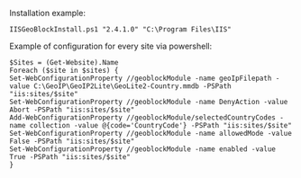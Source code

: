Installation example:

    IISGeoBlockInstall.ps1 "2.4.1.0" "C:\Program Files\IIS"

Example of configuration for every site via powershell:

    $Sites = (Get-Website).Name
    Foreach ($site in $sites) {
    Set-WebConfigurationProperty //geoblockModule -name geoIpFilepath -value C:\GeoIP\GeoIP2Lite\GeoLite2-Country.mmdb -PSPath "iis:sites/$site"
    Set-WebConfigurationProperty //geoblockModule -name DenyAction -value Abort -PSPath "iis:sites/$site"
    Add-WebConfigurationProperty //geoblockModule/selectedCountryCodes -name collection -value @{code='CountryCode'} -PSPath "iis:sites/$site"
    Set-WebConfigurationProperty //geoblockModule -name allowedMode -value False -PSPath "iis:sites/$site"
    Set-WebConfigurationProperty //geoblockModule -name enabled -value True -PSPath "iis:sites/$site"
    }

